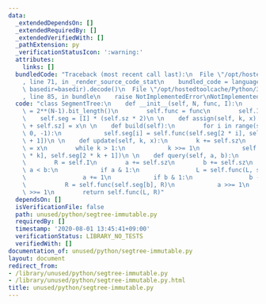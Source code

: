 ```yaml
---
data:
  _extendedDependsOn: []
  _extendedRequiredBy: []
  _extendedVerifiedWith: []
  _pathExtension: py
  _verificationStatusIcon: ':warning:'
  attributes:
    links: []
  bundledCode: "Traceback (most recent call last):\n  File \"/opt/hostedtoolcache/Python/3.8.6/x64/lib/python3.8/site-packages/onlinejudge_verify/documentation/build.py\"\
    , line 71, in _render_source_code_stat\n    bundled_code = language.bundle(stat.path,\
    \ basedir=basedir).decode()\n  File \"/opt/hostedtoolcache/Python/3.8.6/x64/lib/python3.8/site-packages/onlinejudge_verify/languages/python.py\"\
    , line 85, in bundle\n    raise NotImplementedError\nNotImplementedError\n"
  code: "class SegmentTree:\n    def __init__(self, N, func, I):\n        self.sz\
    \ = 2**(N-1).bit_length()\n        self.func = func\n        self.I = I\n    \
    \    self.seg = [I] * (self.sz * 2)\n \n    def assign(self, k, x):\n        self.seg[k\
    \ + self.sz] = x\n \n    def build(self):\n        for i in range(self.sz - 1,\
    \ 0, -1):\n            self.seg[i] = self.func(self.seg[2 * i], self.seg[2 * i\
    \ + 1])\n \n    def update(self, k, x):\n        k += self.sz\n        self.seg[k]\
    \ = x\n        while k > 1:\n            k >>= 1\n            self.seg[k] = self.func(self.seg[2\
    \ * k], self.seg[2 * k + 1])\n \n    def query(self, a, b):\n        L = self.I\n\
    \        R = self.I\n        a += self.sz\n        b += self.sz\n        while\
    \ a < b:\n            if a & 1:\n                L = self.func(L, self.seg[a])\n\
    \                a += 1\n            if b & 1:\n                b -= 1\n     \
    \           R = self.func(self.seg[b], R)\n            a >>= 1\n            b\
    \ >>= 1\n        return self.func(L, R)"
  dependsOn: []
  isVerificationFile: false
  path: unused/python/segtree-immutable.py
  requiredBy: []
  timestamp: '2020-08-01 13:45:41+09:00'
  verificationStatus: LIBRARY_NO_TESTS
  verifiedWith: []
documentation_of: unused/python/segtree-immutable.py
layout: document
redirect_from:
- /library/unused/python/segtree-immutable.py
- /library/unused/python/segtree-immutable.py.html
title: unused/python/segtree-immutable.py
---
```

